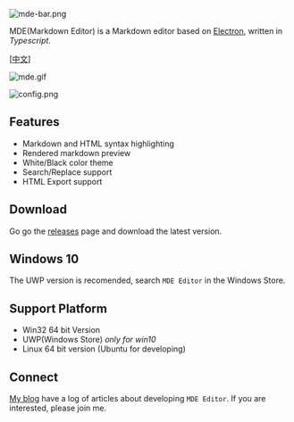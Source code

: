 ![mde-bar.png](https://ooo.0o0.ooo/2017/02/14/58a31a1041cf4.png)

MDE(Markdown Editor) is a Markdown editor based on [Electron](http://electron.atom.io/), written in *Typescript*.

\[[中文](./CN_README.md)\]

![mde.gif](https://ooo.0o0.ooo/2017/02/08/589af9da2cae8.gif)

![config.png](https://ooo.0o0.ooo/2017/03/02/58b77f8b2761c.png)

## Features

- Markdown and HTML syntax highlighting
- Rendered markdown preview
- White/Black color theme
- Search/Replace support
- HTML Export support

## Download

Go go the [releases](https://github.com/ChannelOne/MDE/releases) page and download the latest version. 

## Windows 10

The UWP version is recomended, search `MDE Editor` in the Windows Store.

## Support Platform

- Win32 64 bit Version
- UWP(Windows Store) *only for win10*
- Linux 64 bit version (Ubuntu for developing)

## Connect

[My blog](http://blog.diverse.space/category/program/editor/) have a log of articles about
developing `MDE Editor`. If you are interested, please join me.
